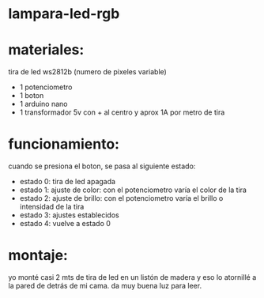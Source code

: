 # lampara-led-rgb
# materiales:

tira de led ws2812b (numero de pixeles variable)
- 1 potenciometro
- 1 boton
- 1 arduino nano
- 1 transformador 5v con + al centro y aprox 1A por metro de tira

# funcionamiento:

cuando se presiona el boton, se pasa al siguiente estado:

- estado 0: tira de led apagada
- estado 1: ajuste de color: con el potenciometro varía el color de la tira
- estado 2: ajuste de brillo: con el potenciometro varía el brillo o intensidad de la tira
- estado 3: ajustes establecidos
- estado 4: vuelve a estado 0

# montaje:
yo monté casi 2 mts de tira de led en un listón de madera y eso lo atornillé a la pared de detrás de mi cama. da muy buena luz para leer.

